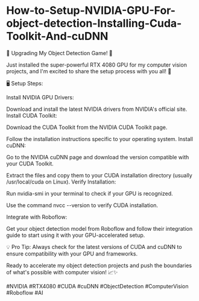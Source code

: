 # How-to-Setup-NVIDIA-GPU-For-object-detection-Installing-Cuda-Toolkit-And-cuDNN




🚀 Upgrading My Object Detection Game! 🚀


Just installed the super-powerful RTX 4080 GPU for my computer vision projects, and I'm excited to share the setup process with you all! 💪


🖥️ Setup Steps:

Install NVIDIA GPU Drivers:

Download and install the latest NVIDIA drivers from NVIDIA's official site.
Install CUDA Toolkit:

Download the CUDA Toolkit from the NVIDIA CUDA Toolkit page.

Follow the installation instructions specific to your operating system.
Install cuDNN:

Go to the NVIDIA cuDNN page and download the version compatible with your CUDA Toolkit.

Extract the files and copy them to your CUDA installation directory (usually /usr/local/cuda on Linux).
Verify Installation:

Run nvidia-smi in your terminal to check if your GPU is recognized.

Use the command nvcc --version to verify CUDA installation.

Integrate with Roboflow:

Get your object detection model from Roboflow and follow their integration guide to start using it with your GPU-accelerated setup.

💡 Pro Tip: Always check for the latest versions of CUDA and cuDNN to ensure compatibility with your GPU and frameworks.

Ready to accelerate my object detection projects and push the boundaries of what's possible with computer vision! 📈✨

#NVIDIA #RTX4080 #CUDA #cuDNN #ObjectDetection #ComputerVision #Roboflow #AI

